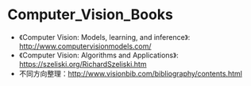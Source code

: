 # Computer_Vision_Books

- 《Computer Vision: Models, learning, and inference》:  http://www.computervisionmodels.com/
- 《Computer Vision: Algorithms and Applications》: https://szeliski.org/RichardSzeliski.htm
- 不同方向整理：http://www.visionbib.com/bibliography/contents.html
